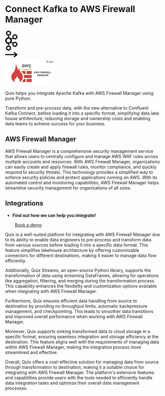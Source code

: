 # Connect Kafka to AWS Firewall Manager

<div class="connect-images cards blog-grid-card" markdown>
<div>
<img src="../images/kafka_logo.png" width="40px" />
</div>
<div>
<img src="../images/arrow.svg" width="40px" />
</div>
<div>
<img src="./images/aws-firewall-manager_1.jpg" />
</div>
</div>

Quix helps you integrate Apache Kafka with AWS Firewall Manager using pure Python.

Transform and pre-process data, with the new alternative to Confluent Kafka Connect, before loading it into a specific format, simplifying data lake house arthitecture, reducing storage and ownership costs and enabling data teams to achieve success for your business.

## AWS Firewall Manager

AWS Firewall Manager is a comprehensive security management service that allows users to centrally configure and manage AWS WAF rules across multiple accounts and resources. With AWS Firewall Manager, organizations can easily create and apply firewall rules, monitor compliance, and quickly respond to security threats. This technology provides a simplified way to enforce security policies and protect applications running on AWS. With its automated control and monitoring capabilities, AWS Firewall Manager helps streamline security management for organizations of all sizes.

## Integrations

<div class="grid cards" markdown>

- __Find out how we can help you integrate!__

    <a class="md-button md-button--primary" href="https://share.hsforms.com/1iW0TmZzKQMChk0lxd_tGiw4yjw2?__hstc=175542013.2303933fbd746c0ac86d9ccbe9bc9100.1728383268831.1729603416735.1729620918855.31&__hssc=175542013.1.1729620918855&__hsfp=2132701734" target="_blank" style="margin:.5rem;">Book a demo</a>

</div>


Quix is a well-suited platform for integrating with AWS Firewall Manager due to its ability to enable data engineers to pre-process and transform data from various sources before loading it into a specific data format. This feature simplifies lakehouse architecture by offering customizable connectors for different destinations, making it easier to manage data flow efficiently.

Additionally, Quix Streams, an open-source Python library, supports the transformation of data using streaming DataFrames, allowing for operations like aggregation, filtering, and merging during the transformation process. This capability enhances the flexibility and customization options available when integrating with AWS Firewall Manager.

Furthermore, Quix ensures efficient data handling from source to destination by providing no throughput limits, automatic backpressure management, and checkpointing. This leads to smoother data transitions and improved overall performance when working with AWS Firewall Manager.

Moreover, Quix supports sinking transformed data to cloud storage in a specific format, ensuring seamless integration and storage efficiency at the destination. This feature aligns well with the requirements of managing data within AWS Firewall Manager, making the integration process more streamlined and effective.

Overall, Quix offers a cost-effective solution for managing data from source through transformation to destination, making it a suitable choice for integrating with AWS Firewall Manager. The platform's extensive features and capabilities provide users with the tools needed to efficiently handle data integration tasks and optimize their overall data management processes.

